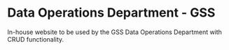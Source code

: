 # Data Operations Department - GSS
In-house website to be used by the GSS Data Operations Department with CRUD functionality.

